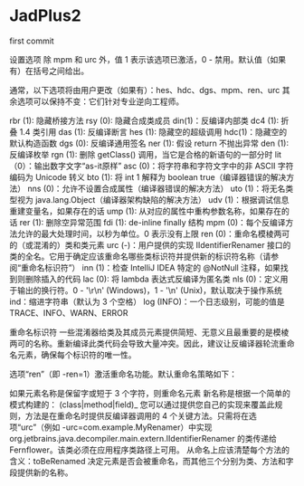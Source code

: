 # JadPlus2
first commit

设置选项
除 mpm 和 urc 外，值 1 表示该选项已激活，0 - 禁用。默认值（如果有）在括号之间给出。

通常，以下选项将由用户更改（如果有）：hes、hdc、dgs、mpm、ren、urc 其余选项可以保持不变：它们针对专业逆向工程师。

rbr (1): 隐藏桥接方法
rsy (0): 隐藏合成类成员
din(1)：反编译内部类
dc4 (1): 折叠 1.4 类引用
das (1): 反编译断言
hes (1): 隐藏空的超级调用
hdc(1)：隐藏空的默认构造函数
dgs (0): 反编译通用签名
ner (1): 假设 return 不抛出异常
den (1): 反编译枚举
rgn (1): 删除 getClass() 调用，当它是合格的新语句的一部分时
lit（0）：输出数字文字“as-it原样”
asc (0)：将字符串和字符文字中的非 ASCII 字符编码为 Unicode 转义
bto (1): 将 int 1 解释为 boolean true（编译器错误的解决方法）
nns (0)：允许不设置合成属性（编译器错误的解决方法）
uto (1)：将无名类型视为 java.lang.Object（编译器架构缺陷的解决方法）
udv (1)：根据调试信息重建变量名，如果存在的话
ump (1): 从对应的属性中重构参数名称，如果存在的话
rer (1): 删除空异常范围
fdi (1): de-inline finally 结构
mpm (0)：每个反编译方法允许的最大处理时间，以秒为单位。0 表示没有上限
ren (0)：重命名模棱两可的（或混淆的）类和类元素
urc (-)：用户提供的实现 IIdentifierRenamer 接口的类的全名。它用于确定应该重命名哪些类标识符并提供新的标识符名称（请参阅“重命名标识符”）
inn (1)：检查 IntelliJ IDEA 特定的 @NotNull 注释，如果找到则删除插入的代码
lac (0): 将 lambda 表达式反编译为匿名类
nls (0)：定义用于输出的换行符。0 - '\r\n' (Windows)，1 - '\n' (Unix)，默认取决于操作系统
ind：缩进字符串（默认为 3 个空格）
log (INFO)：一个日志级别，可能的值是 TRACE、INFO、WARN、ERROR

重命名标识符
一些混淆器给类及其成员元素提供简短、无意义且最重要的是模棱两可的名称。重新编译此类代码会导致大量冲突。因此，建议让反编译器轮流重命名元素，确保每个标识符的唯一性。

选项“ren”（即 -ren=1）激活重命名功能。默认重命名策略如下：

如果元素名称是保留字或短于 3 个字符，则重命名元素
新名称是根据一个简单的模式构建的： (class|method|field)_<consecutive unique number>
您可以通过提供您自己的实现来覆盖此规则，方法是在重命名时提供反编译器调用的 4 个关键方法。只需将在选项“urc”（例如 -urc=com.example.MyRenamer）中实现 org.jetbrains.java.decompiler.main.extern.IIdentifierRenamer 的类传递给 Fernflower。该类必须在应用程序类路径上可用。
从命名上应该清楚每个方法的含义：toBeRenamed 决定元素是否会被重命名，而其他三个分别为类、方法和字段提供新的名称。
